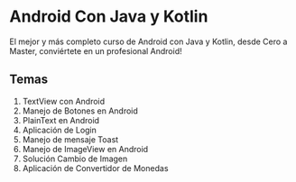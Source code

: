 # Android Con Java y Kotlin
El mejor y más completo curso de Android con Java y Kotlin, desde Cero a Master, conviértete en un profesional Android!

## Temas

1. TextView con Android
2. Manejo de Botones en Android
3. PlainText en Android
4. Aplicación de Login
5. Manejo de mensaje Toast
6. Manejo de ImageView en Android
7. Solución Cambio de Imagen
8. Aplicación de Convertidor de Monedas
